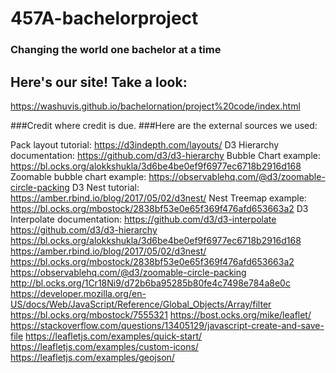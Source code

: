 # 457A-bachelorproject
### Changing the world one bachelor at a time

## Here's our site! Take a look:
https://washuvis.github.io/bachelornation/project%20code/index.html

###Credit where credit is due.
###Here are the external sources we used:

Pack layout tutorial:  https://d3indepth.com/layouts/
D3 Hierarchy documentation:  https://github.com/d3/d3-hierarchy
Bubble Chart example:  https://bl.ocks.org/alokkshukla/3d6be4be0ef9f6977ec6718b2916d168
Zoomable bubble chart example:  https://observablehq.com/@d3/zoomable-circle-packing
D3 Nest tutorial:  https://amber.rbind.io/blog/2017/05/02/d3nest/
Nest Treemap example:  https://bl.ocks.org/mbostock/2838bf53e0e65f369f476afd653663a2
D3 Interpolate documentation:  https://github.com/d3/d3-interpolate
https://github.com/d3/d3-hierarchy
https://bl.ocks.org/alokkshukla/3d6be4be0ef9f6977ec6718b2916d168
https://amber.rbind.io/blog/2017/05/02/d3nest/
https://bl.ocks.org/mbostock/2838bf53e0e65f369f476afd653663a2
https://observablehq.com/@d3/zoomable-circle-packing
http://bl.ocks.org/1Cr18Ni9/d72b6ba95285b80fe4c7498e784a8e0c
https://developer.mozilla.org/en-US/docs/Web/JavaScript/Reference/Global_Objects/Array/filter
https://bl.ocks.org/mbostock/7555321
https://bost.ocks.org/mike/leaflet/
https://stackoverflow.com/questions/13405129/javascript-create-and-save-file
https://leafletjs.com/examples/quick-start/
https://leafletjs.com/examples/custom-icons/
https://leafletjs.com/examples/geojson/
